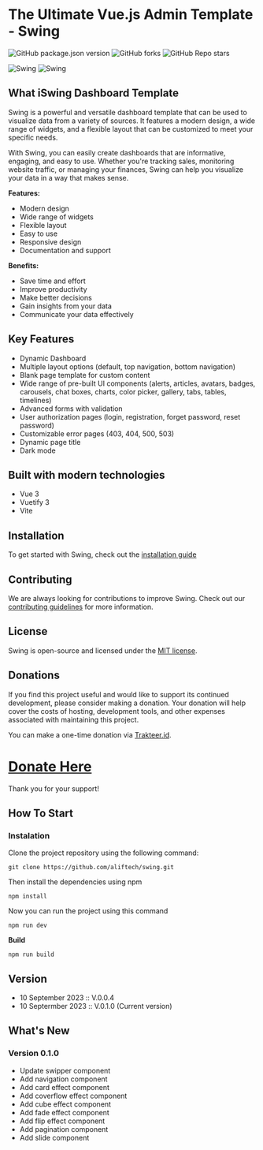 # The Ultimate Vue.js Admin Template - Swing

![GitHub package.json version](https://img.shields.io/github/package-json/v/aliftech/swing)
![GitHub forks](https://img.shields.io/github/forks/aliftech/swing?style=social)
![GitHub Repo stars](https://img.shields.io/github/stars/aliftech/swing?style=social)

![Swing](https://github.com/aliftech/swing/blob/master/src/assets/screen_shoot/Screenshot_1.png)
![Swing](https://github.com/aliftech/swing/blob/master/src/assets/screen_shoot/Screenshot_dark_mode.png)

## What iSwing Dashboard Template

Swing is a powerful and versatile dashboard template that can be used to visualize data from a variety of sources. It features a modern design, a wide range of widgets, and a flexible layout that can be customized to meet your specific needs.

With Swing, you can easily create dashboards that are informative, engaging, and easy to use. Whether you're tracking sales, monitoring website traffic, or managing your finances, Swing can help you visualize your data in a way that makes sense.

**Features:**

- Modern design
- Wide range of widgets
- Flexible layout
- Easy to use
- Responsive design
- Documentation and support

**Benefits:**

- Save time and effort
- Improve productivity
- Make better decisions
- Gain insights from your data
- Communicate your data effectively

## Key Features

- Dynamic Dashboard
- Multiple layout options (default, top navigation, bottom navigation)
- Blank page template for custom content
- Wide range of pre-built UI components (alerts, articles, avatars, badges, carousels, chat boxes, charts, color picker, gallery, tabs, tables, timelines)
- Advanced forms with validation
- User authorization pages (login, registration, forget password, reset password)
- Customizable error pages (403, 404, 500, 503)
- Dynamic page title
- Dark mode

## Built with modern technologies

- Vue 3
- Vuetify 3
- Vite

## Installation

To get started with Swing, check out the [installation guide](https://github.com/aliftech/swing/blob/master/READMEVUE.md)

## Contributing

We are always looking for contributions to improve Swing. Check out our [contributing guidelines](https://github.com/aliftech/swing/blob/master/CONTRIBUTING.md) for more information.

## License

Swing is open-source and licensed under the [MIT license](./LICENSE).

## Donations

If you find this project useful and would like to support its continued development, please consider making a donation. Your donation will help cover the costs of hosting, development tools, and other expenses associated with maintaining this project.

You can make a one-time donation via [Trakteer.id](https://trakteer.id).

# [Donate Here](https://trakteer.id/wahyu%20krisna%20aji/link)

Thank you for your support!

## How To Start

### Instalation

Clone the project repository using the following command:

```
git clone https://github.com/aliftech/swing.git
```

Then install the dependencies using npm

```
npm install
```

Now you can run the project using this command

```
npm run dev
```

**Build**

```
npm run build
```

## Version

- 10 September 2023 :: V.0.0.4
- 10 Septermber 2023 :: V.0.1.0 (Current version)

## What's New

### Version 0.1.0

- Update swipper component
- Add navigation component
- Add card effect component
- Add coverflow effect component
- Add cube effect component
- Add fade effect component
- Add flip effect component
- Add pagination component
- Add slide component
